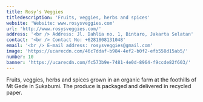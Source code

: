 ```yaml
---
title: Rosy’s Veggies
titledescription: 'Fruits, veggies, herbs and spices'
website: 'Website: www.rosysveggies.com'
url: 'http://www.rosysveggies.com/'
address: '<br /> Address: Jl. Dahlia no. 1, Bintaro, Jakarta Selatan'
contact: '<br /> Contact No: +6281808131048'
email: '<br /> E-mail address: rosysveggies@gmail.com'
image: 'https://ucarecdn.com/46c7ddaf-b984-4ef2-b0f2-efb558d15ab5/'
number: 10
banner: 'https://ucarecdn.com/fc573b9e-7481-4e0d-8964-f9ccde82f603/'
---
```

Fruits, veggies, herbs and spices grown in an organic farm at the foothills of Mt Gede in Sukabumi.  The produce is packaged and delivered in recycled paper.
